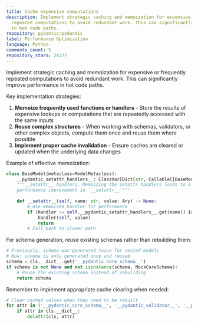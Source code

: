 ```yaml
---
title: Cache expensive computations
description: Implement strategic caching and memoization for expensive or frequently
  repeated computations to avoid redundant work. This can significantly improve performance
  in hot code paths.
repository: pydantic/pydantic
label: Performance Optimization
language: Python
comments_count: 5
repository_stars: 24377
---
```


Implement strategic caching and memoization for expensive or frequently repeated computations to avoid redundant work. This can significantly improve performance in hot code paths.

Key implementation strategies:

1. **Memoize frequently used functions or handlers** - Store the results of expensive lookups or computations that are repeatedly accessed with the same inputs
2. **Reuse complex structures** - When working with schemas, validators, or other complex objects, compute them once and reuse them where possible
3. **Implement proper cache invalidation** - Ensure caches are cleared or updated when the underlying data changes

Example of effective memoization:

```python
class BaseModel(metaclass=ModelMetaclass):
    __pydantic_setattr_handlers__: ClassVar[Dict[str, Callable[[BaseModel, Any], None]]]
    """__setattr__ handlers. Memoizing the setattr handlers leads to a dramatic 
    performance improvement in `__setattr__`"""
    
    def __setattr__(self, name: str, value: Any) -> None:
        # Use memoized handler for performance
        if (handler := self.__pydantic_setattr_handlers__.get(name)) is not None:
            handler(self, value)
            return
        # Fall back to slower path
```

For schema generation, reuse existing schemas rather than rebuilding them:

```python
# Previously: schema was generated twice for nested models
# Now: schema is only generated once and reused
schema = cls.__dict__.get('__pydantic_core_schema__')
if schema is not None and not isinstance(schema, MockCoreSchema):
    # Reuse the existing schema instead of rebuilding
    return schema
```

Remember to implement appropriate cache clearing when needed:

```python
# Clear cached values when they need to be rebuilt
for attr in ('__pydantic_core_schema__', '__pydantic_validator__', '__pydantic_serializer__'):
    if attr in cls.__dict__:
        delattr(cls, attr)
```